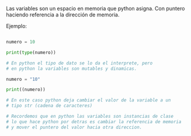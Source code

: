 Las variables son un espacio en memoria que python asigna\. 
Con puntero haciendo referencia a la dirección de memoria\. 

 Ejemplo:


 ```python

numero = 10

print(type(numero))

# En python el tipo de dato se lo da el interprete, pero
# en python la variables son mutables y dinamicas.

numero = "10"

print((numero))

# En este caso python deja cambiar el valor de la variable a un 
# tipo str (cadena de caracteres)

# Recordemos que en python las variables son instancias de clase
# lo que hace python por detras es cambiar la referencia de memoria
# y mover el puntero del valor hacia otra direccion.





 ```


